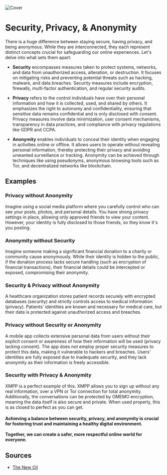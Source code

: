![Cover](/assets/covers/ramimalek.png)

# Security, Privacy, & Anonymity

There is a huge difference between staying secure, having privacy, and being anonymous. While they are interconnected, they each represent distinct concepts crucial for safeguarding our online experiences. Let's delve into what sets them apart:

- **Security** encompasses measures taken to protect systems, networks, and data from unauthorized access, alteration, or destruction. It focuses on mitigating risks and preventing potential threats such as hacking, malware, and data breaches. Security measures include encryption, firewalls, multi-factor authentication, and regular security audits.

- **Privacy** refers to the control individuals have over their personal information and how it is collected, used, and shared by others. It emphasizes the right to autonomy and confidentiality, ensuring that sensitive data remains confidential and is only disclosed with consent. Privacy measures involve data minimization, user consent mechanisms, transparency in data practices, and compliance with privacy regulations like GDPR and CCPA.

- **Anonymity** enables individuals to conceal their identity when engaging in activities online or offline. It allows users to operate without revealing personal information, thereby protecting their privacy and avoiding unwanted surveillance or tracking. Anonymity can be achieved through techniques like using pseudonyms, anonymous browsing tools such as Tor, and decentralized networks like blockchain.

## Examples

### Privacy without Anonymity
Imagine using a social media platform where you carefully control who can see your posts, photos, and personal details. You have strong privacy settings in place, allowing only approved friends to view your content. However, your identity is fully disclosed to those friends, so they know it's you posting.

### Anonymity without Security
Imagine someone making a significant financial donation to a charity or community cause anonymously. While their identity is hidden to the public, if the donation process lacks secure handling (such as encryption of financial transactions), their financial details could be intercepted or exposed, compromising their anonymity.

### Security & Privacy without Anonymity
A healthcare organization stores patient records securely with encrypted databases (security) and strictly controls access to medical information (privacy). Patients' identities are known and necessary for medical care, but their data is protected against unauthorized access and breaches.

### Privacy without Security or Anonymity
A mobile app collects extensive personal data from users without their explicit consent or awareness of how their information will be used (privacy lacking consent). The app does not employ proper security measures to protect this data, making it vulnerable to hackers and breaches. Users' identities are fully exposed due to inadequate security, and they lack anonymity as their information is freely accessible.

### Security with Privacy & Anonymity
XMPP is a perfect example of this. XMPP allows you to sign up without any real information, over a VPN or Tor connection for total anonymity. Additionally, the conversations can be protected by OMEMO encryption, meaning the data itself is also secure and private. When used properly, this is as closed to perfect as you can get.

#### Achieving a balance between security, privacy, and anonymity is crucial for fostering trust and maintaining a healthy digital environment.<br/><br/>Together, we can create a safer, more respectful online world for everyone.

## Sources
- [The New Oil](https://thenewoil.org/en/guides/prologue/secprivanon/#security-with-privacy--anonymity)